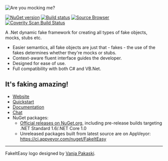 ![Are you mocking me?](http://fakeiteasy.github.io/img/fakeiteasy_logo_256.png)

[![NuGet version](https://img.shields.io/nuget/v/FakeItEasy.svg?style=flat)](https://www.nuget.org/packages/FakeItEasy)
[![Build status](https://ci.appveyor.com/api/projects/status/tmxobysgprwpecsb/branch/develop?svg=true)](https://ci.appveyor.com/project/FakeItEasy/fakeiteasy/branch/develop)
[![Source Browser](https://img.shields.io/badge/Browse-Source-green.svg)](http://sourcebrowser.io/Browse/FakeItEasy/FakeItEasy)
[![Coverity Scan Build Status](https://scan.coverity.com/projects/12030/badge.svg)](https://scan.coverity.com/projects/fakeiteasy-fakeiteasy)

A .Net dynamic fake framework for creating all types of fake objects, mocks, stubs etc.

* Easier semantics, all fake objects are just that - fakes - the use of the fakes determines whether they're mocks or stubs.
* Context-aware fluent interface guides the developer.
* Designed for ease of use.
* Full compatibility with both C# and VB.Net.

## It's faking amazing!

* [Website](http://fakeiteasy.github.io/)
* [Quickstart](http://fakeiteasy.readthedocs.io/en/stable/quickstart/)
* [Documentation](http://fakeiteasy.readthedocs.io/en/stable/)
* [Chat](https://gitter.im/FakeItEasy/FakeItEasy)
* NuGet packages:
    * [Official releases on NuGet.org](https://www.nuget.org/profiles/FakeItEasy "FakeItEasy's packages on NuGet.org"), including pre-release builds targeting .NET Standard 1.6/.NET Core 1.0
    * Unreleased packages built from latest source are on AppVeyor:<br>
      https://ci.appveyor.com/nuget/FakeItEasy

---

FakeItEasy logo designed by [Vanja Pakaski](https://github.com/vanpak).
